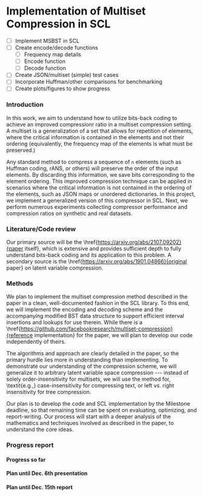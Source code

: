 # Implementation of Multiset Compression in SCL

- [ ] Implement MSBST in SCL
- [ ] Create encode/decode functions
  - [ ] Frequency map details
  - [ ] Encode function
  - [ ] Decode function
- [ ] Create JSON/multiset (simple) test cases
- [ ] Incorporate Huffman/other comparisons for benchmarking
- [ ] Create plots/figures to show progress

### Introduction

<!-- We learnt about rANS in class and will learn about bits-back coding in HW2. Recent paper and implementation show that it is possible to have a very general method which allows saving bits by not saving the order in the data (utilizing permutation invariance). This uses bits-back coding underneath. This project will involve understanding and re-implementing this method in SCL. -->

In this work, we aim to understand how to utilize bits-back coding to achieve an improved compressionr ratio in a multiset compression setting. A multiset is a generalization of a set that allows for repetition of elements, where the critical information is contained in the elements and not their ordering (equivalently, the frequency map of the elements is what must be preserved.) 

Any standard method to compress a sequence of `n` elements (such as Huffman coding, rANS, or others) will preserve the order of the input elements. By discarding this information, we save bits corresponding to the element ordering. This improved compression technique can be applied in scenarios where the critical information is not contained in the ordering of the elements, such as JSON maps or unordered dictionaries. In this project, we implement a generalized version of this compressor in SCL. Next, we perform numerous experiments collecting compressor performance and compression ratios on synthetic and real datasets.

### Literature/Code review

Our primary source will be the \href{https://arxiv.org/abs/2107.09202}{paper itself}, which is extensive and provides sufficient depth to fully understand bits-back coding and its application to this problem. A secondary source is the \href{https://arxiv.org/abs/1901.04866}{original paper} on latent variable compression.

### Methods
<!-- What method or algorithm are you proposing? If there are existing implementations and/or theoretical justifications, will you use them and how? How do you plan to improve or modify such implementations? You don't have to have an exact answer at this point, but you should have a general sense of how you will approach the problem you are working on. -->

We plan to implement the multiset compression method described in the paper in a clean, well-documented fashion in the SCL library. To this end, we will implement the encoding and decoding scheme and the accompanying modified BST data structure to support efficient interval insertions and lookups for use therein. While there is a \href{https://github.com/facebookresearch/multiset-compression}{reference implementation} for the paper, we will plan to develop our code independently of theirs.

The algorithms and approach are clearly detailed in the paper, so the primary hurdle lies more in understanding than implementing. To demonstrate our understanding of the compression scheme, we will generalize it to arbitrary latent variable space compression --- instead of solely order-insensitivity for multisets, we will use the method for, \textit{e.g.,} case-insensitivity for compressing text, or left vs. right insensitivity for tree compression. 

Our plan is to develop the code and SCL implementation by the Milestone deadline, so that remaining time can be spent on evaluating, optimizing, and report-writing. Our process will start with a deeper analysis of the mathematics and techniques involved as described in the paper, to understand the core ideas.

### Progress report
<!-- % what have you already finished (please include code link where relevant)? What is the plan for the remaining weeks? -->

#### Progress so far

#### Plan until Dec. 6th presentation

#### Plan until Dec. 15th report

<!-- We will quantify the compression ratio of the input data and the time it takes our algorithm to compress the data (performance). Our initial ideas for the experiments are drawn from the paper; for example, we will write a script to sample JSON dictionaries with very large numbers of entries, of configurable structure. We expect that performing multiset compression on such JSON dictionaries will yield greater compression ratios than other compression techniques (rANS, tANS, Huffman, etc.), with the specific savings dependent on the multiset size. Recall that the multiset size is the information saved, since this is what we remove the need to encode in the "bits-back" process.

We also will develop other case studies to demonstrate the potential for our algorithm to improve compression ratios when other kinds of invariance can be included in "bits-back"; for example, when compressing text, it may be the case that the user is agnostic to the casing of the characters. Such performance tests will allow us to form a Pareto frontier, exhibiting the tradeoff between multiset size and value size. We will also find real datasets that contain varying amounts of multiset repetition to ensure that the results obtained on synthetic data carry over.

Our results will be presented using various plots and figures, such as those included in the results and evaluation section of the original paper (ex: Fig 2, page 20). These will depict the empirical saved bits as a function of multiset size for various datasets. The compression ratios we achieve, along with the associated algorithm runtimes, will be tabulated and presented alongside the results of the aforementioned compression techniques.

Finally, in the process of developing examples and synthetic data, we will experiment with different priors (in addition to the Dirichlet prior used in the paper), such as Gaussian, uniform, dyadic, etc. to observe the impact of multiset structure on performance. Much of our deliverables will be the results of these performance tests, including any adjustments we make to improve performance along the way. -->


